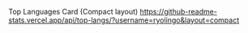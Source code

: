 Top Languages Card (Compact layout)
https://github-readme-stats.vercel.app/api/top-langs/?username=ryolingo&layout=compact
